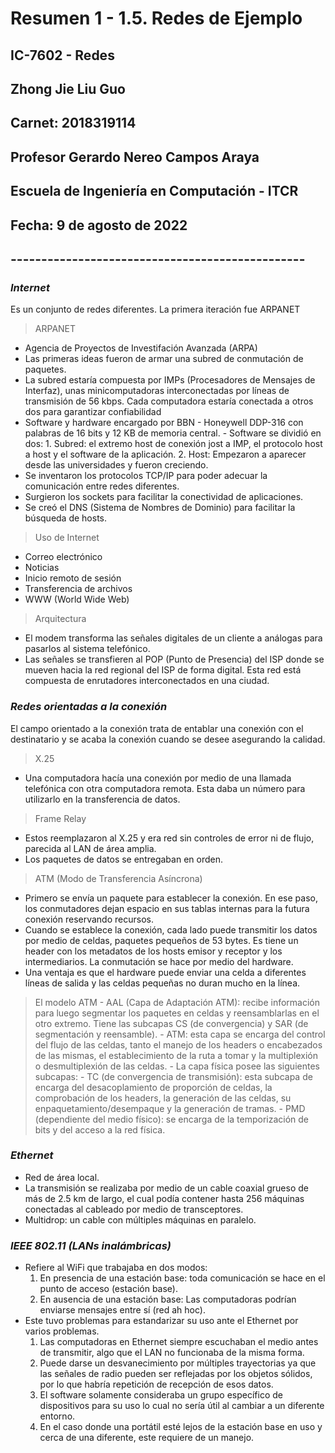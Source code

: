 # Resumen 1 - 1.5. Redes de Ejemplo
## IC-7602 - Redes
## Zhong Jie Liu Guo
## Carnet: 2018319114
## Profesor Gerardo Nereo Campos Araya
## Escuela de Ingeniería en Computación - ITCR
## Fecha: 9 de agosto de 2022
## ------------------------------------------------

 
### *Internet*
Es un conjunto de redes diferentes. La primera iteración fue ARPANET
> ARPANET
- Agencia de Proyectos de Investifación Avanzada (ARPA)
- Las primeras ideas fueron de armar una subred de conmutación de paquetes.
- La subred estaría compuesta por IMPs (Procesadores de Mensajes de Interfaz), unas minicomputadoras interconectadas por líneas de transmisión de 56 kbps. Cada computadora estaría conectada a otros dos para garantizar confiabilidad
- Software y hardware encargado por BBN 
			- Honeywell DDP-316 con palabras de 16 bits y 12 KB de memoria central.
			- Software se dividió en dos:
				1. Subred: el extremo host de conexión jost a IMP, el protocolo host a host y el software de la aplicación.
				2. Host: Empezaron a aparecer desde las universidades y fueron creciendo.
- Se inventaron los protocolos TCP/IP para poder adecuar la comunicación entre redes diferentes.
- Surgieron los sockets para facilitar la conectividad de aplicaciones.
- Se creó el DNS (Sistema de Nombres de Dominio) para facilitar la búsqueda de hosts.

> Uso de Internet
- Correo electrónico
- Noticias
- Inicio remoto de sesión
- Transferencia de archivos
- WWW (World Wide Web)

> Arquitectura
- El modem transforma las señales digitales de un cliente a análogas para pasarlos al sistema telefónico.
- Las señales se transfieren al POP (Punto de Presencia) del ISP donde se mueven hacia la red regional del ISP de forma digital. Esta red está compuesta de enrutadores interconectados en una ciudad.

### *Redes orientadas a la conexión*
El campo orientado a la conexión trata de entablar una conexión con el destinatario y se acaba la conexión cuando se desee asegurando la calidad.
> X.25
- Una computadora hacía una conexión por medio de una llamada telefónica con otra computadora remota. Esta daba un número para utilizarlo en la transferencia de datos.
> Frame Relay
- Estos reemplazaron al X.25 y era red sin controles de error ni de flujo, parecida al LAN de área amplia.
- Los paquetes de datos se entregaban en orden.
> ATM (Modo de Transferencia Asíncrona)
- Primero se envía un paquete para establecer la conexión. En ese paso, los conmutadores dejan espacio en sus tablas internas para la futura conexión reservando recursos. 
- Cuando se establece la conexión, cada lado puede transmitir los datos por medio de celdas, paquetes pequeños de 53 bytes. Es tiene un header con los metadatos de los hosts emisor y receptor y los intermediarios. La conmutación se hace por medio del hardware.
- Una ventaja es que el hardware puede enviar una celda a diferentes líneas de salida y las celdas pequeñas no duran mucho en la línea.
> El modelo ATM
    - AAL (Capa de Adaptación ATM): recibe información para luego segmentar los paquetes en celdas y reensamblarlas en el otro extremo. Tiene las subcapas CS (de convergencia) y SAR (de segmentación y reensamble).
	- ATM: esta capa se encarga del control del flujo de las celdas, tanto el manejo de los headers o encabezados de las mismas, el establecimiento de la ruta a tomar y la multiplexión o desmultiplexión de las celdas.
	- La capa física posee las siguientes subcapas: 
	    - TC (de convergencia de transmisión): esta subcapa de encarga del desacoplamiento de proporción de celdas, la comprobación de los headers, la generación de las celdas, su enpaquetamiento/desempaque y la generación de tramas. 
		- PMD (dependiente del medio físico): se encarga de la temporización de bits y del acceso a la red física.

### *Ethernet*
- Red de área local.
- La transmisión se realizaba por medio de un cable coaxial grueso de más de 2.5 km de largo, el cual podía contener hasta 256 máquinas conectadas al cableado por medio de transceptores.
- Multidrop: un cable con múltiples máquinas en paralelo.

### *IEEE 802.11 (LANs inalámbricas)*
- Refiere al WiFi que trabajaba en dos modos:
	1. En presencia de una estación base: toda comunicación se hace en el punto de acceso (estación base).
	2. En ausencia de una estación base: Las computadoras podrían enviarse mensajes entre sí (red ah hoc).
- Este tuvo problemas para estandarizar su uso ante el Ethernet por varios problemas.
	1. Las computadoras en Ethernet siempre escuchaban el medio antes de transmitir, algo que el LAN no funcionaba de la misma forma.
	2. Puede darse un desvanecimiento por múltiples trayectorias ya que las señales de radio pueden ser reflejadas por los objetos sólidos, por lo que habría repetición de recepción de esos datos.
	3. El software solamente consideraba un grupo específico de dispositivos para su uso lo cual no sería útil al cambiar a un diferente entorno.
	4. En el caso donde una portátil esté lejos de la estación base en uso y cerca de una diferente, este requiere de un manejo.

